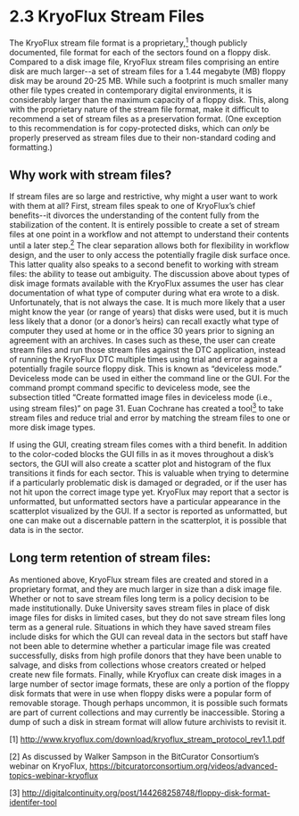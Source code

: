# 2.3 KryoFlux Stream Files

The KryoFlux stream file format is a proprietary,<a href="#anchor1"><sup>1</sup></a> though publicly documented, file format for each of the sectors found on a floppy disk. Compared to a disk image file, KryoFlux stream files comprising an entire disk are much larger--a set of stream files for a 1.44 megabyte (MB) floppy disk may be around 20-25 MB. While such a footprint is much smaller many other file types created in contemporary digital environments, it is considerably larger than the maximum capacity of a floppy disk. This, along with the proprietary nature of the stream file format, make it difficult to recommend a set of stream files as a preservation format.  (One exception to this recommendation is for copy-protected disks, which can *only* be properly preserved as stream files due to their non-standard coding and formatting.)

## Why work with stream files?

If stream files are so large and restrictive, why might a user want to work with them at all? First, stream files speak to one of KryoFlux’s chief benefits--it divorces the understanding of the content fully from the stabilization of the content. It is entirely possible to create a set of stream files at one point in a workflow and not attempt to understand their contents until a later step.<a href="#anchor2"><sup>2</sup></a> The clear separation allows both for flexibility in workflow design, and the user to only access the potentially fragile disk surface once. This latter quality also speaks to a second benefit to working with stream files: the ability to tease out ambiguity. The discussion above about types of disk image formats available with the KryoFlux assumes the user has clear documentation of what type of computer during what era wrote to a disk. Unfortunately, that is not always the case. It is much more likely that a user might know the year (or range of years) that disks were used, but it is much less likely that a donor (or a donor’s heirs) can recall exactly what type of computer they used at home or in the office 30 years prior to signing an agreement with an archives. In cases such as these, the user can create stream files and run those stream files against the DTC application, instead of running the KryoFlux DTC multiple times using trial and error against a potentially fragile source floppy disk. This is known as “deviceless mode.” Deviceless mode can be used in either the command line or the GUI. For the command prompt command specific to deviceless mode, see the subsection titled “Create formatted image files in deviceless mode (i.e., using stream files)” on page 31. Euan Cochrane has created a tool<a href="#anchor3"><sup>3</sup></a> to take stream files and reduce trial and error by matching the stream files to one or more disk image types.

If using the GUI, creating stream files comes with a third benefit. In addition to the color-coded blocks the GUI fills in as it moves throughout a disk’s sectors, the GUI will also create a scatter plot and histogram of the flux transitions it finds for each sector. This is valuable when trying to determine if a particularly problematic disk is damaged or degraded, or if the user has not hit upon the correct image type yet. KryoFlux may report that a sector is unformatted, but unformatted sectors have a particular appearance in the scatterplot visualized by the GUI. If a sector is reported as unformatted, but one can make out a discernable pattern in the scatterplot, it is possible that data is in the sector.

## Long term retention of stream files:

As mentioned above, KryoFlux stream files are created and stored in a proprietary format, and they are much larger in size than a disk image file. Whether or not to save stream files long term is a policy decision to be made institutionally. Duke University saves stream files in place of disk image files for disks in limited cases, but they do not save stream files long term as a general rule. Situations in which they have saved stream files include disks for which the GUI can reveal data in the sectors but staff have not been able to determine whether a particular image file was created successfully, disks from high profile donors that they have been unable to salvage, and disks from collections whose creators created or helped create new file formats. Finally, while Kryoflux can create disk images in a large number of sector image formats, these are only a portion of the floppy disk formats that were in use when floppy disks were a popular form of removable storage. Though perhaps uncommon, it is possible such formats are part of current collections and may currently be inaccessible. Storing a dump of such a disk in stream format will allow future archivists to revisit it.

<a name="anchor1">[1]</a>  http://www.kryoflux.com/download/kryoflux_stream_protocol_rev1.1.pdf

<a name="anchor2">[2]</a> As discussed by Walker Sampson in the BitCurator Consortium’s webinar on KryoFlux, https://bitcuratorconsortium.org/videos/advanced-topics-webinar-kryoflux

<a name="anchor3">[3]</a> http://digitalcontinuity.org/post/144268258748/floppy-disk-format-identifer-tool
